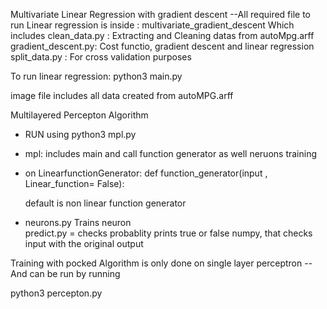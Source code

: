 

Multivariate Linear Regression with gradient descent 
--All required file to run Linear regression is inside
    : multivariate_gradient_descent
    Which includes 
    clean_data.py : Extracting and Cleaning datas from autoMpg.arff
    gradient_descent.py:  Cost functio, gradient descent and linear regression 
    split_data.py : For cross validation purposes 

To run linear regression:
    python3 main.py 

image file includes all data created from autoMPG.arff
    

Multilayered Percepton Algorithm 


- RUN using python3 mpl.py 
- mpl: includes main and call function generator as well neruons training

- on LinearfunctionGenerator:
    def function_generator(input , Linear_function= False):
    
    default is non linear function generator 
- neurons.py 
    Trains neuron   
    predict.py = checks probablity 
    prints true or false numpy, that checks input with the original output        



Training with pocked Algorithm is only done on single layer perceptron 
-- And can be run by running 


python3 percepton.py       
